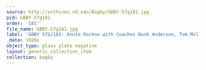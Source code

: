 ```yaml
---
source: http://archives.nd.edu/Bagby/GBBY-57g181.jpg
pid: GBBY-57g181
order: '181'
file_name: GBBY-57g181.jpg
label: 'GBBY 57G/181: Knute Rockne with Coaches Hunk Anderson, Tom Mills - c1920s'
_date: 1920s
object_type: glass plate negative
layout: generic_collection_item
collection: bagby
---
```

